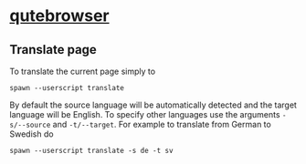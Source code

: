 # [qutebrowser](https://wiki.archlinux.org/title/Qutebrowser)

## Translate page
To translate the current page simply to
```
spawn --userscript translate
```
By default the source language will be automatically detected and the target language will be English.
To specify other languages use the arguments `-s/--source` and `-t/--target`. For example to translate from German to Swedish do
```
spawn --userscript translate -s de -t sv
```
